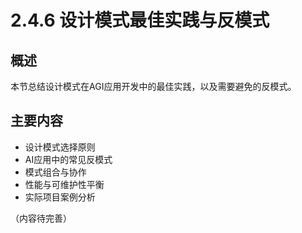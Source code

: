 # 2.4.6 设计模式最佳实践与反模式

## 概述

本节总结设计模式在AGI应用开发中的最佳实践，以及需要避免的反模式。

## 主要内容

- 设计模式选择原则
- AI应用中的常见反模式
- 模式组合与协作
- 性能与可维护性平衡
- 实际项目案例分析

（内容待完善）
